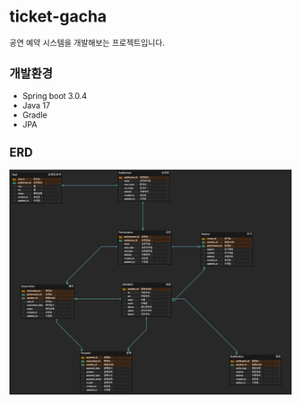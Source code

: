 # ticket-gacha
공연 예약 시스템을 개발해보는 프로젝트입니다.

## 개발환경
- Spring boot 3.0.4
- Java 17
- Gradle
- JPA

## ERD
![ERD](.assets/ERD.png)
